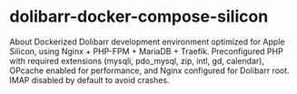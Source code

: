 # dolibarr-docker-compose-silicon
About Dockerized Dolibarr development environment optimized for Apple Silicon, using Nginx + PHP-FPM + MariaDB + Traefik. Preconfigured PHP with required extensions (mysqli, pdo_mysql, zip, intl, gd, calendar), OPcache enabled for performance, and Nginx configured for Dolibarr root. IMAP disabled by default to avoid crashes.
